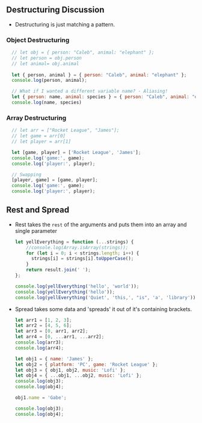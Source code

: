 ## Destructuring Discussion

- Destructuring is just matching a pattern.

### Object Destructuring

  ```js
    // let obj = { person: "Caleb", animal: "elephant" };
    // let person = obj.person
    // let animal= obj.animal
    
    let { person, animal } = { person: "Caleb", animal: "elephant" };
    console.log(person, animal);

    // What if I wanted a different variable name? - Aliasing!
    let { person: name, animal: species } = { person: "Caleb", animal: "elephant" };
    console.log(name, species)
  ```

### Array Destructuring

  ```js
    // let arr = ["Rocket League", "James"];
    // let game = arr[0]
    // let player = arr[1]

    let [game, player] = ['Rocket League', 'James'];
    console.log('game:', game);
    console.log('player:', player);

    // Swapping
    [player, game] = [game, player];
    console.log('game:', game);
    console.log('player:', player);
  ```

## Rest and Spread

- Rest takes the `rest` of the arguments and puts them into an array and single parameter

  ```js
  let yellEverything = function (...strings) {
      //console.log(Array.isArray(strings));
      for (let i = 0; i < strings.length; i++) {
        strings[i] = strings[i].toUpperCase();
      }
      return result.join(' ');
  };

  console.log(yellEverything('hello', 'world'));
  console.log(yellEverything('hello'));
  console.log(yellEverything('Quiet', 'this,', "is", 'a', 'library'));
  ```

- Spread takes some data and 'spreads' it out of it's containing brackets.

  ```js
  let arr1 = [1, 2, 3];
  let arr2 = [4, 5, 6];
  let arr3 = [0, arr1, arr2];
  let arr4 = [0, ...arr1, ...arr2];
  console.log(arr3);
  console.log(arr4);
  
  let obj1 = { name: 'James' };
  let obj2 = { platform: 'PC', game: 'Rocket League' };
  let obj3 = { obj1, obj2, music: 'Lofi' };
  let obj4 = { ...obj1, ...obj2, music: 'Lofi' };
  console.log(obj3);
  console.log(obj4);
  
  obj1.name = 'Gabe';
  
  console.log(obj3);
  console.log(obj4);